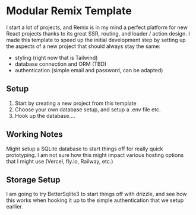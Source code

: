 # Modular Remix Template

I start a lot of projects, and Remix is in my mind a perfect platform for new React projects thanks to its great SSR, routing, and loader / action design. I made this template to speed up the initial development step by setting up the aspects of a new project that should always stay the same:

-   styling (right now that is Tailwind)
-   database connection and ORM (TBD)
-   authentication (simple email and password, can be adapted)

## Setup

1. Start by creating a new project from this template
2. Choose your own database setup, and setup a .env file etc.
3. Hook up the database....

## Working Notes

Might setup a SQLite database to start things off for really quick prototyping. I am not sure how this might impact various hosting options that I might use (Vercel, fly.io, Railway, etc.)

## Storage Setup

I am going to try BetterSqlite3 to start things off with drizzle, and see how this works when hooking it up to the simple authentication that we setup earlier.
